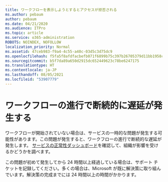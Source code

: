 ```yaml
---
title: ワークフローを表示しようとするとアクセスが拒否される
ms.author: pebaum
author: pebaum
ms.date: 04/21/2020
ms.audience: ITPro
ms.topic: article
ms.service: o365-administration
ROBOTS: NOINDEX, NOFOLLOW
localization_priority: Normal
ms.assetid: 47ceb983-f9a4-4c55-a40c-03d5c3d75dc9
ms.openlocfilehash: f5fa5f8afdfacbefb071f6899b75c397b26705379d11bb1958c3d7f7be499b1f
ms.sourcegitcommit: b5f7da89a650d2915dc652449623c78be6247175
ms.translationtype: HT
ms.contentlocale: ja-JP
ms.lasthandoff: 08/05/2021
ms.locfileid: "53907779"
---
```

# <a name="intermittent-delays-with-workflow-progress"></a>ワークフローの進行で断続的に遅延が発生する

ワークフローが開始されていない場合は、サービスの一時的な問題が発生する可能性があります。この問題が発生すると、ワークフローの進行で断続的な遅延が発生します。 [サービスの正常性ダッシュボード](https://admin.microsoft.com/AdminPortal/Home#/servicehealth)を確認して、組織が影響を受けるかどうかを調べます。 

この問題が初めて発生してから 24 時間以上経過している場合は、サポート チケットを記録してください。多くの場合は、Microsoft が既に解決策に取り組んでいます。解決策の完成までには 24 時間以上の時間がかかります。


  

